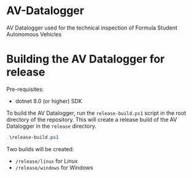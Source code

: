 # AV-Datalogger
AV Datalogger used for the technical inspection of Formula Student Autonomous Vehicles 

# Building the AV Datalogger for release
Pre-requisites:
- dotnet 8.0 (or higher) SDK

To build the AV Datalogger, run the `release-build.ps1` script in the root directory of the repository. This will create a release build of the AV Datalogger in the `release` directory.
```powershell
.\release-build.ps1
```

Two builds will be created:
- `/release/linux` for Linux
- `/release/windows` for Windows